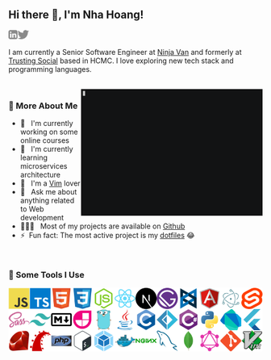 ## Hi there 👋, I'm Nha Hoang!

<a href="https://www.linkedin.com/in/hoangducnha"><img align="left" alt="linkedin" src="./images/linkedin.svg" height="18px" /></a>
<a href="https://twitter.com/hdnha"><img alt="twitter" src="./images/twitter.svg" height="18px" /></a>

I am currently a Senior Software Engineer at [Ninja Van](https://tech.ninjavan.co) and formerly at [Trusting Social](https://trustingsocial.com) based in HCMC. I love exploring new tech stack and programming languages.

<br/>

<img align="right" alt="GIF" src="./images/hello.gif" width="360px" />

### 🧐 More About Me

- 🔭 &nbsp; I'm currently working on some online courses
- 🌱 &nbsp; I'm currently learning microservices architecture
- 📝 &nbsp; I'm a [Vim](https://www.vim.org) lover
- 💬 &nbsp; Ask me about anything related to Web development
- 👨🏻‍💻 &nbsp; Most of my projects are available on [Github](https://github.com/hdnha11?tab=repositories)
- ⚡&nbsp; Fun fact: The most active project is my [dotfiles](https://github.com/hdnha11/dotfiles) 😂

<br>

### 🔨 Some Tools I Use

<a href="https://developer.mozilla.org/en-US/docs/Web/JavaScript" target="_blank"><img align="left" src="./images/javascript-original.svg" alt="JavaScript" height="42px" /></a>
<a href="https://www.typescriptlang.org" target="_blank"><img align="left" src="./images/typescript-original.svg" alt="TypeScript" height="42px" /></a>
<a href="https://developer.mozilla.org/en-US/docs/Web/HTML" target="_blank"><img align="left" src="./images/html5-original.svg" alt="HTML" height="42px" /></a>
<a href="https://developer.mozilla.org/en-US/docs/Web/CSS" target="_blank"><img align="left" src="./images/css3-original.svg" alt="CSS" height="42px" /></a>
<a href="https://nodejs.org/en" target="_blank"><img align="left" src="./images/nodejs-original.svg" alt="Node.js" height="42px" /></a>
<a href="https://reactjs.org" target="_blank"><img align="left" src="./images/react-original.svg" alt="React" height="42px" /></a>
<a href="https://nextjs.org" target="_blank"><img align="left" src="./images/nextjs-original.svg" alt="Next.js" height="42px" /></a>
<a href="https://www.gatsbyjs.com" target="_blank"><img align="left" src="./images/gatsby-original.svg" alt="Gatsby" height="42px" /></a>
<a href="https://backbonejs.org" target="_blank"><img align="left" src="./images/backbonejs-original.svg" alt="Backbone.js" height="42px" /></a>
<a href="https://angular.io/" target="_blank"><img align="left" src="./images/angularjs-original.svg" alt="Angular" height="42px" /></a>
<a href="https://www.electronjs.org" target="_blank"><img align="left" src="./images/electron-original.svg" alt="Electron" height="42px" /></a>
<a href="https://svelte.dev" target="_blank"><img align="left" src="./images/svelte-original.svg" alt="Svelte" height="42px" /></a>
<a href="https://sass-lang.com" target="_blank"><img align="left" src="./images/sass-original.svg" alt="Sass" height="42px" /></a>
<a href="https://tailwindcss.com" target="_blank"><img align="left" src="./images/tailwindcss-plain.svg" alt="Tailwind CSS" height="42px" /></a>
<a href="https://www.markdownguide.org" target="_blank"><img align="left" src="./images/markdown-original.svg" alt="Markdown" height="42px" /></a>
<a href="https://jamstack.org" target="_blank"><img align="left" src="./images/jamstack-original.svg" alt="Jamstack" height="42px" /></a>
<a href="https://go.dev" target="_blank"><img align="left" src="./images/go-original.svg" alt="Go" height="42px" /></a>
<a href="https://www.java.com/en" target="_blank"><img align="left" src="./images/java-original.svg" alt="Java" height="42px" /></a>
<a href="http://www.open-std.org/jtc1/sc22/wg14" target="_blank"><img align="left" src="./images/c-original.svg" alt="C" height="42px" /></a>
<a href="https://fsharp.org" target="_blank"><img align="left" src="./images/fsharp-original.svg" alt="F#" height="42px" /></a>
<a href="https://docs.microsoft.com/en-us/dotnet/csharp" target="_blank"><img align="left" src="./images/csharp-original.svg" alt="C#" height="42px" /></a>
<a href="https://www.python.org" target="_blank"><img align="left" src="./images/python-original.svg" alt="Python" height="42px" /></a>
<a href="https://dart.dev" target="_blank"><img align="left" src="./images/dart-original.svg" alt="Dart" height="42px" /></a>
<a href="https://flutter.dev" target="_blank"><img align="left" src="./images/flutter-original.svg" alt="Flutter" height="42px" /></a>
<a href="https://www.ruby-lang.org/en" target="_blank"><img align="left" src="./images/ruby-original.svg" alt="Ruby" height="42px" /></a>
<a href="https://rubyonrails.org" target="_blank"><img align="left" src="./images/rails-plain.svg" alt="Ruby on Rails" height="42px" /></a>
<a href="https://www.php.net" target="_blank"><img align="left" src="./images/php-original.svg" alt="PHP" height="42px" /></a>
<a href="https://www.gnu.org/software/bash" target="_blank"><img align="left" src="./images/bash-original.svg" alt="Bash" height="42px" /></a>
<a href="https://webpack.js.org" target="_blank"><img align="left" src="./images/webpack-original.svg" alt="Webpack" height="42px" /></a>
<a href="https://www.docker.com" target="_blank"><img align="left" src="./images/docker-original.svg" alt="Docker" height="42px" /></a>
<a href="https://www.nginx.com" target="_blank"><img align="left" src="./images/nginx-original.svg" alt="NGINX" height="42px" /></a>
<a href="https://www.mysql.com" target="_blank"><img align="left" src="./images/mysql-original.svg" alt="MySQL" height="42px" /></a>
<a href="https://www.mongodb.com" target="_blank"><img align="left" src="./images/mongodb-original.svg" alt="MongoDB" height="42px" /></a>
<a href="https://graphql.org" target="_blank"><img align="left" src="./images/graphql-plain.svg" alt="GraphQL" height="42px" /></a>
<a href="https://git-scm.com" target="_blank"><img align="left" src="./images/git-original.svg" alt="Git" height="42px" /></a>
<a href="https://www.vim.org" target="_blank"><img align="left" src="./images/vim-original.svg" alt="Vim" height="42px" /></a>
